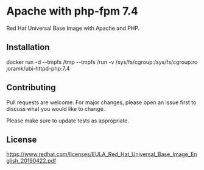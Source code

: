 # Apache with php-fpm 7.4

Red Hat Universal Base Image with Apache and PHP.

## Installation

docker run -d --tmpfs /tmp --tmpfs /run -v /sys/fs/cgroup:/sys/fs/cgroup:ro joramk/ubi-httpd-php:7.4

## Contributing
Pull requests are welcome. For major changes, please open an issue first to discuss what you would like to change.

Please make sure to update tests as appropriate.

## License
https://www.redhat.com/licenses/EULA_Red_Hat_Universal_Base_Image_English_20190422.pdf
